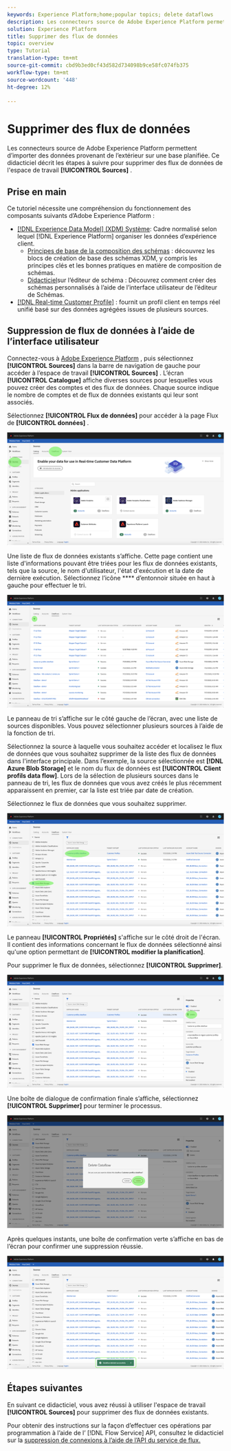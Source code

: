 ```yaml
---
keywords: Experience Platform;home;popular topics; delete dataflows
description: Les connecteurs source de Adobe Experience Platform permettent d’importer des données provenant de l’extérieur sur une base planifiée. Ce didacticiel décrit les étapes à suivre pour supprimer des flux de données de l’espace de travail Sources.
solution: Experience Platform
title: Supprimer des flux de données
topic: overview
type: Tutorial
translation-type: tm+mt
source-git-commit: cbd9b3ed0cf43d582d734098b9ce58fc074fb375
workflow-type: tm+mt
source-wordcount: '448'
ht-degree: 12%

---
```



# Supprimer des flux de données

Les connecteurs source de Adobe Experience Platform permettent d’importer des données provenant de l’extérieur sur une base planifiée. Ce didacticiel décrit les étapes à suivre pour supprimer des flux de données de l&#39;espace de travail **[!UICONTROL Sources]** .

## Prise en main

Ce tutoriel nécessite une compréhension du fonctionnement des composants suivants d’Adobe Experience Platform :

- [[!DNL Experience Data Model] (XDM) Système](../../../xdm/home.md): Cadre normalisé selon lequel [!DNL Experience Platform] organiser les données d’expérience client.
   - [Principes de base de la composition des schémas](../../../xdm/schema/composition.md) : découvrez les blocs de création de base des schémas XDM, y compris les principes clés et les bonnes pratiques en matière de composition de schémas.
   - [Didacticiel](../../../xdm/tutorials/create-schema-ui.md)sur l’éditeur de schéma : Découvrez comment créer des schémas personnalisés à l’aide de l’interface utilisateur de l’éditeur de Schémas.
- [[!DNL Real-time Customer Profile]](../../../profile/home.md) : fournit un profil client en temps réel unifié basé sur des données agrégées issues de plusieurs sources.

## Suppression de flux de données à l’aide de l’interface utilisateur

Connectez-vous à [Adobe Experience Platform](https://platform.adobe.com) , puis sélectionnez **[!UICONTROL Sources]** dans la barre de navigation de gauche pour accéder à l’espace de travail **[!UICONTROL Sources]** . L’écran **[!UICONTROL Catalogue]** affiche diverses sources pour lesquelles vous pouvez créer des comptes et des flux de données. Chaque source indique le nombre de comptes et de flux de données existants qui leur sont associés.

Sélectionnez **[!UICONTROL Flux de données]** pour accéder à la page Flux de **[!UICONTROL données]** .

![dataset-flow-activité](../../images/tutorials/delete/dataflows.png)

Une liste de flux de données existants s’affiche. Cette page contient une liste d&#39;informations pouvant être triées pour les flux de données existants, tels que la source, le nom d&#39;utilisateur, l&#39;état d&#39;exécution et la date de dernière exécution. Sélectionnez l’icône **** d’entonnoir située en haut à gauche pour effectuer le tri.

![flux de données-liste](../../images/tutorials/delete/dataflows-list.png)

Le panneau de tri s’affiche sur le côté gauche de l’écran, avec une liste de sources disponibles.
Vous pouvez sélectionner plusieurs sources à l’aide de la fonction de tri.

Sélectionnez la source à laquelle vous souhaitez accéder et localisez le flux de données que vous souhaitez supprimer de la liste des flux de données dans l&#39;interface principale. Dans l’exemple, la source sélectionnée est **[!DNL Azure Blob Storage]** et le nom du flux de données est **[!UICONTROL Client profils data flow]**. Lors de la sélection de plusieurs sources dans le panneau de tri, les flux de données que vous avez créés le plus récemment apparaissent en premier, car la liste est triée par date de création.

Sélectionnez le flux de données que vous souhaitez supprimer.

![flux de données-tri](../../images/tutorials/delete/dataflows-sort.png)

Le panneau **[!UICONTROL Propriétés]** s&#39;affiche sur le côté droit de l&#39;écran. Il contient des informations concernant le flux de données sélectionné ainsi qu&#39;une option permettant de **[!UICONTROL modifier la planification]**.

Pour supprimer le flux de données, sélectionnez **[!UICONTROL Supprimer]**.

![flux de données-tri](../../images/tutorials/delete/dataflows-properties.png)

Une boîte de dialogue de confirmation finale s’affiche, sélectionnez **[!UICONTROL Supprimer]** pour terminer le processus.

![Supprimez](../../images/tutorials/delete/delete.png)

Après quelques instants, une boîte de confirmation verte s’affiche en bas de l’écran pour confirmer une suppression réussie.

![confirmé](../../images/tutorials/delete/confirmed.png)

## Étapes suivantes

En suivant ce didacticiel, vous avez réussi à utiliser l&#39;espace de travail **[!UICONTROL Sources]** pour supprimer des flux de données existants.

Pour obtenir des instructions sur la façon d’effectuer ces opérations par programmation à l’aide de l’ [!DNL Flow Service] API, consultez le didacticiel sur la [suppression de connexions à l’aide de l’API du service de flux.](../../tutorials/api/delete.md)